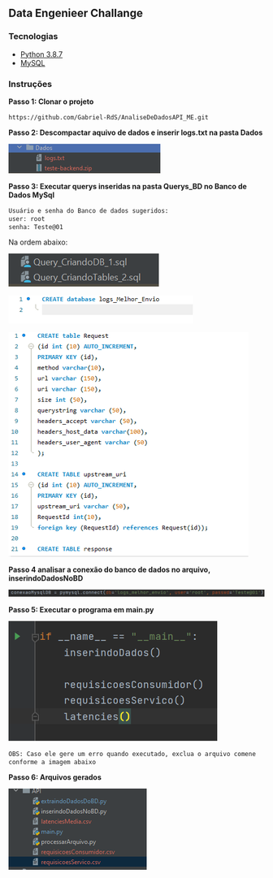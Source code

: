 ## Data Engenieer Challange

### Tecnologias

- [Python 3.8.7](https://www.python.org/downloads/release/python-387/)
- [MySQL](https://www.mysql.com/downloads/)

### Instruções

**Passo 1: Clonar o projeto**

```
https://github.com/Gabriel-RdS/AnaliseDeDadosAPI_ME.git
```

**Passo 2: Descompactar aquivo de dados e inserir logs.txt na pasta Dados**

![img.png](img.png)


**Passo 3: Executar querys inseridas na pasta Querys_BD no Banco de Dados MySql**

```
Usuário e senha do Banco de dados sugeridos:
user: root
senha: Teste@01
```
Na ordem abaixo:

![img_4.png](img_4.png)

![img_1.png](img_1.png)

![img_2.png](img_2.png)

**Passo 4 analisar a conexão do banco de dados no arquivo, inserindoDadosNoBD**

![img_3.png](img_3.png)

**Passo 5: Executar o programa em main.py**

![img_5.png](img_5.png)

```
OBS: Caso ele gere um erro quando executado, exclua o arquivo comene conforme a imagem abaixo
```


**Passo 6: Arquivos gerados**

![arquivosGerados.png](arquivosGerados.png)
